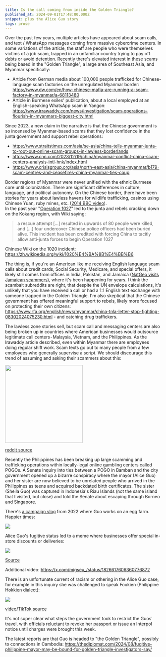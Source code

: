 ```yaml
---
title: Is the call coming from inside the Golden Triangle?
published_at: 2024-09-01T17:48:00.000Z
snippet: plus the Alice Guo story
tags: prose
---
```


Over the past few years, multiple articles have appeared about scam calls, and text / WhatsApp messages coming from massive cybercrime centers. In some variations of the article, the staff are people who were themselves victims of a job scam, trapped in an unfamiliar country trying to pay off debts or avoid detention. Recently there's elevated interest in these scams being based in the "Golden Triangle", a large area of Southeast Asia, and Myanmar specifically:

- Article from German media about 100,000 people trafficked for Chinese-language scam factories on the unregulated Myanmar border: https://www.dw.com/en/how-chinese-mafia-are-running-a-scam-factory-in-myanmar/a-68113480
- Article in Burmese exiles' publication, about a local employed at an English-speaking WhatsApp scam in Yangon: https://www.irrawaddy.com/news/investigation/scam-operations-flourish-in-myanmars-biggest-city.html

Since 2023, a new claim in the narrative is that the Chinese government is so incensed by Myanmar-based scams that they lost confidence in the junta government and support rebel operations:

- https://www.straitstimes.com/asia/se-asia/china-tells-myanmar-junta-to-root-out-online-scam-groups-in-lawless-borderlands
- https://www.cnn.com/2023/12/19/china/myanmar-conflict-china-scam-centers-analysis-intl-hnk/index.html
- https://www.crisisgroup.org/asia/north-east-asia/china-myanmar/b179-scam-centres-and-ceasefires-china-myanmar-ties-coup

Border regions of Myanmar were never unified with the ethnic Burmese core until colonization. There are significant differences in culture, language, and political autonomy. On the Chinese border, there have been stories for years about lawless havens for wildlife trafficking, casinos using Chinese Yuan, ruby mines, etc. ([2014 BBC video](https://www.youtube.com/watch?v=xqbw_7Vo_eA)). <br/>
In the past year "[Operation 1027](https://en.wikipedia.org/wiki/Operation_1027)" led to the junta and rebels cracking down on the Kokang region, with Wiki saying:

> a rescue attempt […] resulted in upwards of 80 people were killed, and […] four undercover Chinese police officers had been buried alive. This incident has been credited with forcing China to tacitly allow anti-junta forces to begin Operation 1027

Chinese Wiki on the 1020 incident: https://zh.wikipedia.org/wiki/1020%E4%BA%8B%E4%BB%B6

The thing is, if you're an American like me receiving English language scam calls about credit cards, Social Security, Medicare, 
and special offers, it likely still comes from offices in India, Pakistan, and Jamaica ([NatGeo visits Jamaican scammers](https://www.youtube.com/watch?v=ivWUZf2-M_U)),
where it's been happening for years. I think the scambait subreddits are right, that despite the UN envelope calculations,
 it's unlikely that you have received a call or had a 1:1 English text exchange with someone trapped in the Golden Triangle.
I'm also skeptical that the Chinese government has offered meaningful support to rebels, likely more focused on protecting their own citizens: https://www.rfa.org/english/news/myanmar/china-tnla-letter-stop-fighting-08302024075230.html - 
and catching drug traffickers.

The lawless zone stories sell, but scam call and messaging centers are also being broken up in countries where American businesses would outsource legitimate call centers - Malaysia, Vietnam, and the Philippines. As the Irawaddy article described, even within Myanmar there are employees doing regular shift work. Scam texts go out to many people from a few employees who generally supervise a script. We should discourage this trend of assuming and asking their scammers about this:

<img src="/blog-images/triangle-1.jpeg" width="250"/>

<a href="https://www.reddit.com/r/lastweektonight/comments/1co9i0l/ok_how_do_we_actually_help_trafficked_person/">reddit source</a>

Recently the Philippines has been breaking up large  scamming and trafficking operations within locally-legal online gambling centers called POGOs. A Senate inquiry into ties between a POGO in Bamban and the  city government opened up a bizarre conspiracy where the mayor (Alice Guo) and her sister are now believed to be unrelated people who arrived in the Philippines as teens and acquired backdated birth certificates. The sister (Sheila Guo) was captured in Indonesia's Riau Islands (not the same island that I visited, but close) and told the Senate about escaping through Borneo and Singapore.

There's [a campaign vlog](https://www.youtube.com/watch?v=Pailj-yKjYw) from 2022 where Guo works on an egg farm. Happier times:

<a href="https://www.youtube.com/watch?v=Pailj-yKjYw">
<img src="/blog-images/triangle-4.jpg"/>
</a>
<br/>

Alice Guo's fugitive status led to a meme where businesses offer special in-store discounts or deliveries:

<img src="/blog-images/triangle-3.png"/>

<a href="https://x.com/FlyingKetchup/status/1828362830225015047">Source</a>

Additional video: https://x.com/migseu_/status/1826617606360776872

There is an unfortunate current of racism or othering in the Alice Guo case, for example in this inquiry she was challenged to speak Fookien (Philippine Hokkien dialect):

<img src="/blog-images/triangle-2.png"/>

<a href="https://www.tiktok.com/@wandernyze/video/7371990388694994182">video/TikTok source</a>

It's not super clear what steps the government took to restrict the Guos' travel, with officials reluctant to revoke her passport or issue an Interpol notice until charges were brought this week.

The latest reports are that Guo is headed to "the Golden Triangle", possibly to connections in Cambodia: https://thediplomat.com/2024/08/fugitive-philippine-mayor-may-be-bound-for-golden-triangle-investigators-say/

<br/>
<br/>
<br/>
<br/>
